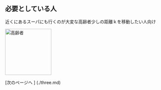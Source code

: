 ## 必要としている人

近くにあるスーパにも行くのが大変な高齢者少しの距離ｋを移動したい人向け

<img width="150px" alt="高齢者" src="http://kids.wanpug.com/illust/illust2242.png">

[次のページへ ] (./three.md)
